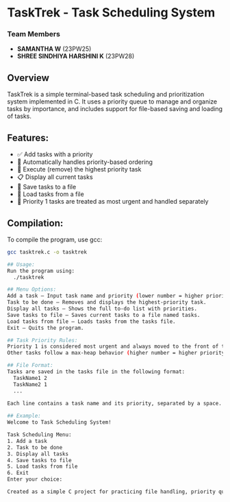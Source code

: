 # TaskTrek - Task Scheduling System

### Team Members
- **SAMANTHA W** (23PW25)
- **SHREE SINDHIYA HARSHINI K** (23PW28)


## Overview
TaskTrek is a simple terminal-based task scheduling and prioritization system implemented in C. It uses a priority queue to manage and organize tasks by importance, and includes support for file-based saving and loading of tasks.

## Features:
- ✅ Add tasks with a priority
- 🧠 Automatically handles priority-based ordering
- 🔄 Execute (remove) the highest priority task
- 📋 Display all current tasks
- 💾 Save tasks to a file
- 📂 Load tasks from a file
- 🧹 Priority 1 tasks are treated as most urgent and handled separately

## Compilation:
To compile the program, use gcc:  
```bash
gcc tasktrek.c -o tasktrek

## Usage:
Run the program using:
  ./tasktrek

## Menu Options:
Add a task – Input task name and priority (lower number = higher priority).
Task to be done – Removes and displays the highest-priority task.
Display all tasks – Shows the full to-do list with priorities.
Save tasks to file – Saves current tasks to a file named tasks.
Load tasks from file – Loads tasks from the tasks file.
Exit – Quits the program.

## Task Priority Rules:
Priority 1 is considered most urgent and always moved to the front of the queue.
Other tasks follow a max-heap behavior (higher number = higher priority).

## File Format:
Tasks are saved in the tasks file in the following format:
  TaskName1 2
  TaskName2 1
  ...
  
Each line contains a task name and its priority, separated by a space.

## Example:
Welcome to Task Scheduling System!

Task Scheduling Menu:
1. Add a task
2. Task to be done
3. Display all tasks
4. Save tasks to file
5. Load tasks from file
6. Exit
Enter your choice:

Created as a simple C project for practicing file handling, priority queues, and menu-driven interfaces.
